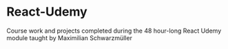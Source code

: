 # React-Udemy
Course work and projects completed during the 48 hour-long React Udemy module taught by Maximilian Schwarzmüller
